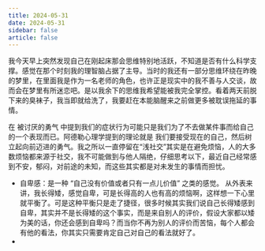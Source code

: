 ```yaml
---
title: 2024-05-31
date: 2024-05-31
sidebar: false
article: false
---
```


我今天早上突然发现自己在刚起床那会思维特别地活跃，不知道是否有什么科学支撑。感觉在那个时刻我的理智脑占据了主导。当时的我还有一部分思维环绕在昨晚的梦里，在里面我是作为一名老师的角色，也许正是现实中的我不善与人交谈，故而会在梦里有所迷恋吧。是以我余下的思维我希望能被我完全掌控。看着两天前脱下来的臭袜子，我当即就给洗了，我要赶在本能脑醒来之前做更多被耽误拖延的事情。

在 被讨厌的勇气 中提到我们的症状行为可能只是我们为了不去做某件事而给自己的一个表现而已。阿德勒心理学提到的理论就是 我们要接受现在的自己，然后树立起向前迈进的勇气。我之所以一直停留在“浅社交”其实是在避免烦恼，人的大多数烦恼都来源于社交，我不可能做到与他人隔绝，仔细思考以下，最近自己经常感到不安，郁闷，对前途的未知，而这些其实都是对未发生的事情而担忧。

- 自卑感：是一种 “自己没有价值或者只有一点儿价值” 之类的感觉。
从外表来讲，我长得矮，感觉自卑，可是长得高的人也有高的烦恼啊，这样想一下心里就平衡了。可是这种平衡只是走了捷径，很多时候其实我们说自己长得矮感到自卑，其实并不是长得矮的这个事实，而是来自别人的评价，假设大家都以矮为美的话，你还会感到自卑吗？而当你不再为别人的评价而苦恼，每个人都会有他的看法，你其实只需要肯定自己对自己的看法就好了。
-
